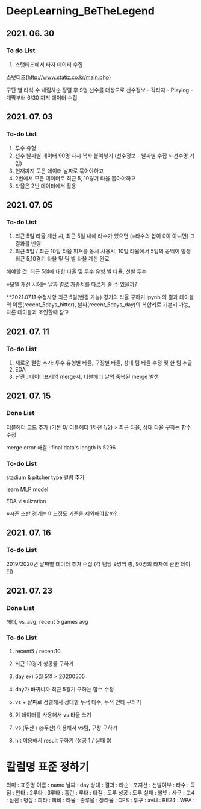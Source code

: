 # DeepLearning_BeTheLegend

## 2021. 06. 30
### To do List
1. 스탯티즈에서 타자 데이터 수집

스탯티즈(http://www.statiz.co.kr/main.php)

구단 별 타석 수 내림차순 정렬 후 9명 선수를 대상으로
선수정보 - 각타자 - Playlog - 개막부터 6/30 까지 데이터 수집

## 2021. 07. 03
### To-do List
1. 투수 유형
2. 선수 날짜별 데이터 90명 다시 복사 붙여넣기 (선수정보 - 날짜별 수집 > 선수명 기입)
3. 현재까지 모은 데이터 날짜로 묶어야하고
4. 2번에서 모은 데이터로 최근 5, 10경기 타율 뽑아야하고
5. 타율은 2번 데이터에서 활용

## 2021. 07. 05
### To-do List
1. 최근 5일 타율 계산 시, 최근 5일 내에 타수가 있으면 (=타수의 합이 0이 아니면) 그 결과를 반영
2. 최근 5일 / 최근 10일 타율 피쳐를 동시 사용시, 10일 타율에서 5일의 공백이 발생 
최근 5,10경기 타율 및 팀 별 타율 계산 완료

해야할 것: 최근 5일에 대한 타율 및 투수 유형 별 타율, 선발 투수 

※모델 개선 시에는 날짜 별로 가중치를 다르게 줄 수 있을까?

**2021.07.11 수정사항
최근 5일(변경 가능) 경기의 타율 구하기.ipynb 의 결과 테이블의
이름(recent_5days_hitter), 날짜(recent_5days_day)의 복합키로 기본키 가능, 다른 테이블과 조인할때 참고


## 2021. 07. 11
### To-do List
1. 새로운 컬럼 추가: 투수 유형별 타율, 구장별 타율, 상대 팀 타율 수정 및 한 팀 추출
2. EDA  
3. 난관 : 데이터프레임 merge시, 더블헤더 날의 중복된 merge 발생

## 2021. 07. 15
### Done List
더블헤더 코드 추가 (기본 0/ 더블헤더 1차전 1/2) > 최근 타율, 상대 타율 구하는 함수 수정


merge error 해결 : final data's length is 5296

### To-do List
stadium & pitcher type 컬럼 추가


learn MLP model


EDA visulization


※시즌 초반 경기는 어느정도 기준을  제외해야할까?

## 2021. 07. 16
### To-do List
2019/2020년 날짜별 데이터 추가 수집
(각 팀당 9명씩 총, 90명의 타자에 관한 데이터)

## 2021. 07. 23
### Done List
헤더, vs_avg, recent 5 games avg

### To-do List
1. recent5 / recent10 
2. 최근 10경기 성공률 구하기
3. day ex) 5월 5일 > 20200505
4. day가 바뀌니까 최근 5경기 구하는 함수 수정

5. vs + 날짜로 정렬해서 상대별 누적 타수, 누적 안타 구하기
6. 이 데이터를 사용해서 vs 타율 쓰기
7. vs (두산 / @두산) 이용해서 vs팀, 구장 구하기
8. hit 이용해서 result 구하기 (성공 1 / 실패 0)


# 칼럼명 표준 정하기
의미 : 표준명
이름 : name
날짜 : day
상대 : 
결과 : 
타순 : 
포지션 : 
선발여부 :
타수 : 
득점 :
안타 : 
2루타 : 
3루타 : 
홈런 : 
루타 : 
타점 : 
도루 성공 :
도루 실패 : 
볼넷 : 
사구 : 
고4 : 
삼진 : 
병살 : 
희타 : 
희비 : 
타율 : 
출루율 : 
장타율 : 
OPS : 
투구 : 
avLI : 
RE24 : 
WPA : 
